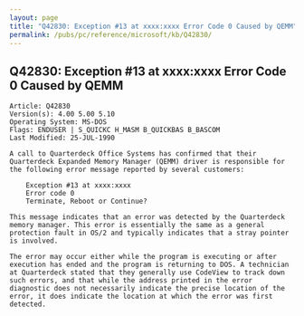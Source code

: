 ```yaml
---
layout: page
title: "Q42830: Exception #13 at xxxx:xxxx Error Code 0 Caused by QEMM"
permalink: /pubs/pc/reference/microsoft/kb/Q42830/
---
```


## Q42830: Exception #13 at xxxx:xxxx Error Code 0 Caused by QEMM

	Article: Q42830
	Version(s): 4.00 5.00 5.10
	Operating System: MS-DOS
	Flags: ENDUSER | S_QUICKC H_MASM B_QUICKBAS B_BASCOM
	Last Modified: 25-JUL-1990
	
	A call to Quarterdeck Office Systems has confirmed that their
	Quarterdeck Expanded Memory Manager (QEMM) driver is responsible for
	the following error message reported by several customers:
	
	    Exception #13 at xxxx:xxxx
	    Error code 0
	    Terminate, Reboot or Continue?
	
	This message indicates that an error was detected by the Quarterdeck
	memory manager. This error is essentially the same as a general
	protection fault in OS/2 and typically indicates that a stray pointer
	is involved.
	
	The error may occur either while the program is executing or after
	execution has ended and the program is returning to DOS. A technician
	at Quarterdeck stated that they generally use CodeView to track down
	such errors, and that while the address printed in the error
	diagnostic does not necessarily indicate the precise location of the
	error, it does indicate the location at which the error was first
	detected.
